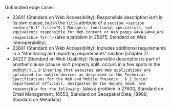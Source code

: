 Unhandled edge cases:

- 23601 (Standard on Web Accessibility): Responsible description isn’t in its own clause, but in the `title` attribute of a `section`: `<section anchor="6.1" title="6.1 Managers, functional specialists, and equivalents responsible for Web content or Web pages &#xA;&#xA;are responsible for:">` (also a problem in 25875, Standard on Web Interoperability)
- 23601 (Standard on Web Accessibility): Includes additional requirements in a “Monitoring and reporting requirements” section (chapter 7)
- 24227 (Standard on Web Usability): Responsible description is part of another clause (clause isn't properly split, occurs in a few spots in the policy): `6.1.8 Ensuring that websites and Web applications are optimized for mobile devices as described in the Technical Specifications for the Web and Mobile Presence . 6.2 Senior departmental officials, designated by the deputy head, are responsible for the following:` (also a problem in 27600, Standard on Email Management; 16553, Standard on Geospatial Data; 18909, Standard on Metadata)

